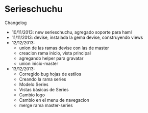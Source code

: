 Serieschuchu
============
Changelog
* 10/11/2013: new serieschuchu, agregado soporte para haml
* 11/11/2013: devise, instalada la gema devise, construyendo views
* 12/12/2013: 
	* union de las ramas devise con las de master
	* creacion rama inicio, vista principal
	* agregando helper para gravatar
	* union inicio-master
* 13/12/2013:
	* Corregido bug hojas de estilos
	* Creando la rama series
	* Modelo Series
	* Vistas básicas de Series
	* Cambio logo
	* Cambio en el menu de navegacion
	* merge rama master-series
